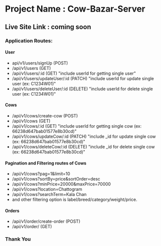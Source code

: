 # Project Name : Cow-Bazar-Server #

## Live Site Link : coming soon ##

### Application Routes: ###

#### User ####

* api/v1/users/signUp (POST)
* /api/v1/users (GET)
* /api/v1/users/:id (GET) "include userId for getting single user"
* /api/v1/users/updateUser/:id (PATCH) "include userId for update single user (ex: C1234W01)"
* /api/v1/users/deleteUser/:id (DELETE) "include userId for delete single user (ex: C1234W01)"

#### Cows ####
* /api/v1/cows/create-cow (POST)
* /api/v1/cows (GET)
* /api/v1/cows/:id (GET) "include userId for getting single cow (ex: 66238d647bab01577e8b30cd)"
* /api/v1/cows/updateCow/:id (PATCH) "include _id for update single cow (ex: 66238d647bab01577e8b30cd)"
* /api/v1/cows/deleteCow/:id (DELETE) "include _id for delete single cow (ex: 66238d647bab01577e8b30cd)"

#### Pagination and Filtering routes of Cows ####

* /api/v1/cows?pag=1&limit=10 
* /api/v1/cows?sortBy=price&sortOrder=desc
* /api/v1/cows?minPrice=20000&maxPrice=70000
* /api/v1/cows?location=Chattogram
* /api/v1/cows?searchTerm=Kala Chan
* and other filtering option  is label/breed/category/weight/price.


#### Orders ####

* /api/v1/order/create-order (POST)
* /api/v1/order/ (GET)



###                                                     Thank You                                                       ###
